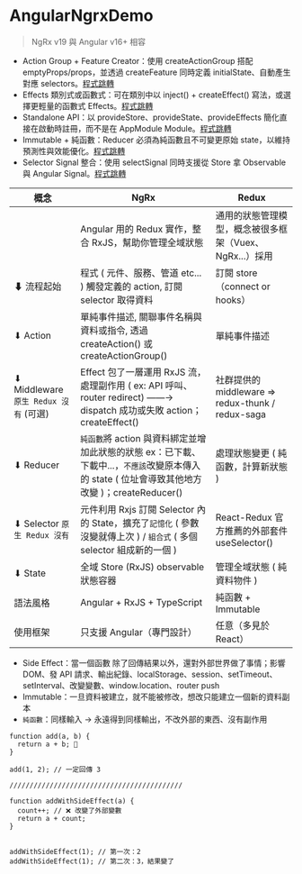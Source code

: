 # AngularNgrxDemo

> NgRx v19 與 Angular v16+ 相容

- Action Group + Feature Creator：使用 createActionGroup 搭配 emptyProps/props，並透過 createFeature 同時定義 initialState、自動產生對應 selectors。[程式跳轉](https://github.com/UrWebApp/Topage/blob/main/AngularNgRxDemo/src/app/store/user/actions/user.actions.ts)
- Effects 類別式或函數式：可在類別中以 inject() + createEffect() 寫法，或選擇更輕量的函數式 Effects。[程式跳轉](https://github.com/UrWebApp/Topage/blob/main/AngularNgRxDemo/src/app/store/user/effects/user.effects.ts)
- Standalone API：以 provideStore、provideState、provideEffects 簡化直接在啟動時註冊，而不是在 AppModule Module。[程式跳轉](https://github.com/UrWebApp/Topage/blob/main/AngularNgRxDemo/src/app/app.config.ts)
- Immutable + 純函數：Reducer 必須為純函數且不可變更原始 state，以維持預測性與效能優化。[程式跳轉](https://github.com/UrWebApp/Topage/blob/main/AngularNgRxDemo/src/app/store/user/reducer/user.reducer.ts)
- Selector Signal 整合：使用 selectSignal 同時支援從 Store 拿 Observable 與 Angular Signal。[程式跳轉](https://github.com/UrWebApp/Topage/blob/main/AngularNgRxDemo/src/app/store/user/selectors/user.selectors.ts)


| 概念 | NgRx | Redux |
| ----- | ----- | ----- |
|  | Angular 用的 Redux 實作，整合 RxJS，幫助你管理全域狀態 | 通用的狀態管理模型，概念被很多框架（Vuex、NgRx...）採用 |
| ⬇ 流程起始 | 程式 ( 元件、服務、管道 etc... ) 觸發定義的 action, 訂閱 selector 取得資料 | 訂閱 store（connect or hooks） |
| ⬇ Action | 單純事件描述, 關聯事件名稱與資料或指令, 透過 createAction() 或 createActionGroup() | 單純事件描述 |
| ⬇ Middleware `原生 Redux 沒有` (可選) | Effect 包了一層運用 RxJS 流，處理副作用 ( ex: API 呼叫、router redirect) ——→ dispatch 成功或失敗 action；createEffect() | 社群提供的 middleware => redux-thunk / redux-saga |
| ⬇ Reducer | `純函數`將 action 與資料綁定並增加此狀態的狀態 ex：已下載、下載中...，`不應該`改變原本傳入的 state ( 位址會導致其他地方改變 )；createReducer() | 處理狀態變更 ( 純函數，計算新狀態 ) |
| ⬇ Selector `原生 Redux 沒有` | 元件利用 Rxjs 訂閱 Selector 內的 State，擴充了`記憶化` ( 參數沒變就傳上次 ) / `組合式` ( 多個 selector 組成新的一個 ) | React-Redux 官方推薦的外部套件 useSelector() |
| ⬇ State | 全域 Store (RxJS) observable 狀態容器 | 管理全域狀態 ( 純資料物件 ) |
| 語法風格 | Angular + RxJS + TypeScript | 純函數 + Immutable |
| 使用框架 | 只支援 Angular（專門設計） | 任意（多見於 React） |

- Side Effect：當一個函數 除了回傳結果以外，還對外部世界做了事情；影響 DOM、發 API 請求、輸出紀錄、localStorage、session、setTimeout、setInterval、改變變數、window.location、router push
- Immutable：一旦資料被建立，就不能被修改，想改只能建立一個新的資料副本
- `純函數`：同樣輸入 → 永遠得到同樣輸出，不改外部的東西、沒有副作用

```
function add(a, b) {
  return a + b; 🎯
}

add(1, 2); // 一定回傳 3

///////////////////////////////////////////

function addWithSideEffect(a) {
  count++; // ❌ 改變了外部變數
  return a + count;
}


addWithSideEffect(1); // 第一次：2
addWithSideEffect(1); // 第二次：3，結果變了
```
